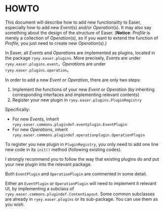 HOWTO
======

This document will describe how to add new functionality to Easer, especially how to add new *Event*(s) and/or *Operation*(s). It may also say something about the design of the structure of Easer.
(**Notice**: *Profile* is merely a collection of *Operation*(s), so if you want to extend the function of *Profile*, you just need to create new *Operation*(s).)

In Easer, all *Event*s and *Operation*s are implemented as plugins, located in the package `ryey.easer.plugins`. More precisely, *Event*s are under `ryey.easer.plugins.event`，*Operation*s are under `ryey.easer.plugins.operation`。

In order to add a new *Event* or *Operation*, there are only two steps:

1. Implement the functions of your new *Event* or *Operation* (by inheriting corresponding interfaces and implementing relevant contents)
2. Register your new plugin in `ryey.easer.plugins.PluginRegistry`

Specifically:

* For new *Event*s, inherit `ryey.easer.commons.plugindef.eventplugin.EventPlugin`
* For new *Operation*s, inherit `ryey.easer.commons.plugindef.operationplugin.OperationPlugin`

To register you new plugin in `PluginRegistry`, you only need to add one line new code in its `init()` method (following existing codes).

I strongly recommend you to follow the way that existing plugins do and put your new plugin into the relevant package.

Both `EventPlugin` and `OperationPlugin` are commented in some detail.

Either an `EventPlugin` or `OperationPlugin` will need to implement it relevant UI, by implementing a subclass of `ryey.easer.commons.plugindef.ContentLayout`. Some common subclasses are already in `ryey.easer.plugins` or its sub-package. You can use them as you wish.